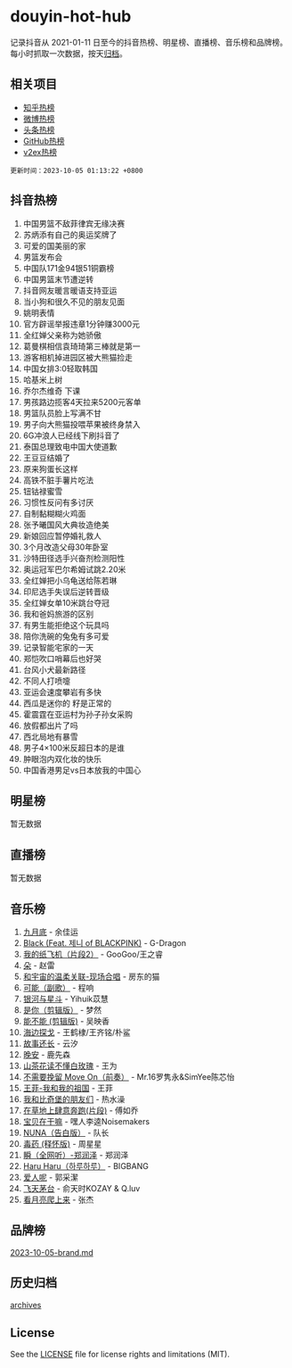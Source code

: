 # douyin-hot-hub

记录抖音从 2021-01-11 日至今的抖音热榜、明星榜、直播榜、音乐榜和品牌榜。每小时抓取一次数据，按天[归档](archives)。

## 相关项目

- [知乎热榜](https://github.com/lonnyzhang423/zhihu-hot-hub)
- [微博热榜](https://github.com/lonnyzhang423/weibo-hot-hub)
- [头条热榜](https://github.com/lonnyzhang423/toutiao-hot-hub)
- [GitHub热榜](https://github.com/lonnyzhang423/github-hot-hub)
- [v2ex热榜](https://github.com/lonnyzhang423/v2ex-hot-hub)


`更新时间：2023-10-05 01:13:22 +0800`

## 抖音热榜

1. 中国男篮不敌菲律宾无缘决赛
1. 苏炳添有自己的奥运奖牌了
1. 可爱的国美丽的家
1. 男篮发布会
1. 中国队171金94银51铜霸榜
1. 中国男篮末节遭逆转
1. 抖音网友暖言暖语支持亚运
1. 当小狗和很久不见的朋友见面
1. 姚明表情
1. 官方辟谣举报违章1分钟赚3000元
1. 全红婵父亲称为她骄傲
1. 葛曼棋相信袁琦琦第三棒就是第一
1. 游客相机掉进园区被大熊猫捡走
1. 中国女排3:0轻取韩国
1. 哈基米上树
1. 乔尔杰维奇 下课
1. 男孩路边揽客4天拉来5200元客单
1. 男篮队员脸上写满不甘
1. 男子向大熊猫投喂苹果被终身禁入
1. 6G冲浪人已经线下刷抖音了
1. 泰国总理致电中国大使道歉
1. 王豆豆结婚了
1. 原来狗蛋长这样
1. 高铁不脏手薯片吃法
1. 钮钴禄蜜雪
1. 习惯性反问有多讨厌
1. 自制黏糊糊火鸡面
1. 张予曦国风大典妆造绝美
1. 新娘回应暂停婚礼救人
1. 3个月改造父母30年卧室
1. 沙特田径选手兴奋剂检测阳性
1. 奥运冠军巴尔希姆试跳2.20米
1. 全红婵把小乌龟送给陈若琳
1. 印尼选手失误后逆转晋级
1. 全红婵女单10米跳台夺冠
1. 我和爸妈旅游的区别
1. 有男生能拒绝这个玩具吗
1. 陪你洗碗的兔兔有多可爱
1. 记录智能宅家的一天
1. 郑恺吹口哨幕后也好哭
1. 台风小犬最新路径
1. 不同人打喷嚏
1. 亚运会速度攀岩有多快
1. 西瓜是迷你的 籽是正常的
1. 霍震霆在亚运村为孙子孙女采购
1. 放假都出片了吗
1. 西北局地有暴雪
1. 男子4×100米反超日本的是谁
1. 肿眼泡内双化妆的快乐
1. 中国香港男足vs日本放我的中国心

## 明星榜

暂无数据

## 直播榜

暂无数据

## 音乐榜

1. [九月底](https://sf6-cdn-tos.douyinstatic.com/obj/tos-cn-ve-2774/oMfewG4PDTFhF8iz3OGQ7ABH5i6fCgnMaoCbzZ) - 余佳运
1. [Black (Feat. 제니 of BLACKPINK)](https://sf6-cdn-tos.douyinstatic.com/obj/tos-cn-ve-2774/2eb92e2debbe4fe0a552bc099aef7f28) - G-Dragon
1. [我的纸飞机（片段2）](https://sf3-cdn-tos.douyinstatic.com/obj/tos-cn-ve-2774/oM2ZrKcg2CD5AeRB2gkeXOFB1IxAGJdZPazYHf) - GooGoo/王之睿
1. [朵](https://sf3-cdn-tos.douyinstatic.com/obj/tos-cn-ve-2774/932f5bdfcd7c47b880525e92ab8a4999) - 赵雷
1. [和宇宙的温柔关联-现场合唱](https://sf3-cdn-tos.douyinstatic.com/obj/tos-cn-ve-2774/o0hONGDYQBgk0e5bqDeQOonVmncA6tC2nBwZLT) - 房东的猫
1. [可能（副歌）](https://sf3-cdn-tos.douyinstatic.com/obj/tos-cn-ve-2774/cde1731888894259b333569393c2fb51) - 程响
1. [银河与星斗](https://sf6-cdn-tos.douyinstatic.com/obj/tos-cn-ve-2774/3cc0bf5f0ef140f7b6743a631bcf3c58) - Yihuik苡慧
1. [是你（剪辑版）](https://sf6-cdn-tos.douyinstatic.com/obj/tos-cn-ve-2774/46019dae783c4c969944217fe1cfafc4) - 梦然
1. [能不能 (剪辑版)](https://sf3-cdn-tos.douyinstatic.com/obj/tos-cn-ve-2774/fc4a6c45b4a34277ba4088e1d7fdff98) - 吴映香
1. [海边探戈](https://sf3-cdn-tos.douyinstatic.com/obj/tos-cn-ve-2774/os9gE0VQCGqt6VQkZDyBBYvfSDY0QFe3vVmubn) - 王鹤棣/王齐铭/朴鲨
1. [故事还长](https://sf6-cdn-tos.douyinstatic.com/obj/tos-cn-ve-2774/30a26758c8594f0ab81ac675c33ee2c5) - 云汐
1. [晚安](https://sf3-cdn-tos.douyinstatic.com/obj/tos-cn-ve-2774/a724c5e224464218839820f4e4fd632f) - 鹿先森
1. [山茶花读不懂白玫瑰](https://sf3-cdn-tos.douyinstatic.com/obj/tos-cn-ve-2774/osfn8B7DktrRHEPJgPCfDbw7QDQEkwC16BxZg9) - 王为
1. [不需要挽留 Move On（前奏）](https://sf3-cdn-tos.douyinstatic.com/obj/tos-cn-ve-2774/ooCBhgCCkF4nExzQL9WZSUbitfA8IsDkgQIYhe) - Mr.16罗隽永&SimYee陈芯怡
1. [王菲-我和我的祖国](https://sf6-cdn-tos.douyinstatic.com/obj/tos-cn-ve-2774/3ef0f373017541e18566595c96123cab) - 王菲
1. [我和比奇堡的朋友们](https://sf3-cdn-tos.douyinstatic.com/obj/tos-cn-ve-2774/f0505db981ea4a6d91453a15924a82aa) - 热水澡
1. [在草地上肆意奔跑(片段)](https://sf3-cdn-tos.douyinstatic.com/obj/tos-cn-ve-2774/8831d494742f45dabdfa8adb8b817259) - 傅如乔
1. [宝贝在干嘛](https://sf6-cdn-tos.douyinstatic.com/obj/tos-cn-ve-2774/okW4hBCfJI5B2ZEgTCtikhMW7IafzNrBQIYkpJ) - 嘿人李逵Noisemakers
1. [NUNA（告白版）](https://sf3-cdn-tos.douyinstatic.com/obj/tos-cn-ve-2774/a65828cbd8ce41a78a430a58b49f4feb) - 队长
1. [毒药 (释怀版)](https://sf3-cdn-tos.douyinstatic.com/obj/tos-cn-ve-2774/oYILMEAzspdZBIzy4frJNB8ZHPHWAhiwowd4Ad) - 周星星
1. [瞬（全网听）-郑润泽](https://sf3-cdn-tos.douyinstatic.com/obj/tos-cn-ve-2774/o4Vb9eJZClCZTnRQYy0BRSeHGrDtrkrQgIBvQt) - 郑润泽
1. [Haru Haru（하루하루）](https://sf6-cdn-tos.douyinstatic.com/obj/tos-cn-ve-2774/940c04aa98154ee7bdbaaa2ad9f28aec) - BIGBANG
1. [爱人呢](https://sf3-cdn-tos.douyinstatic.com/obj/tos-cn-ve-2774/2041dc10f3c442f1992b439a00eaf2ba) - 郭采潔
1. [飞天茅台](https://sf3-cdn-tos.douyinstatic.com/obj/tos-cn-ve-2774/o4GhTV5kIuMWmC2Ai1WzNglssgBfQaqQCSLxUU) - 俞天时KOZAY & Q.luv
1. [看月亮爬上来](https://sf6-cdn-tos.douyinstatic.com/obj/tos-cn-ve-2774/356c324112764016b25295e535f2daf0) - 张杰

## 品牌榜

[2023-10-05-brand.md](archives/2023-10-05-brand.md)

## 历史归档

[archives](archives)

## License

See the [LICENSE](LICENSE) file for license rights and limitations (MIT).
